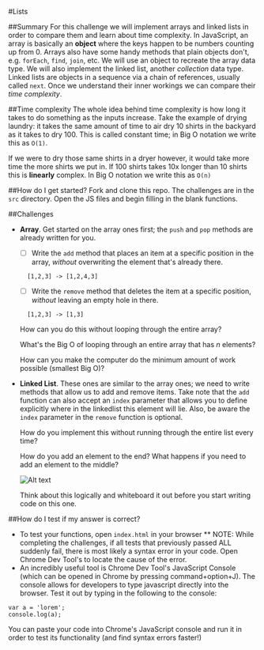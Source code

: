 #Lists

##Summary
For this challenge we will implement arrays and linked lists in order to compare them and learn about time complexity. In JavaScript, an array is basically an **object** where the keys happen to be numbers counting up from 0. Arrays also have some handy methods that plain objects don't, e.g. `forEach`, `find`, `join`, etc. We will use an object to recreate the array data type. We will also implement the linked list, another *collection* data type. Linked lists are objects in a sequence via a chain of references, usually called `next`. Once we understand their inner workings we can compare their *time complexity*.

##Time complexity
The whole idea behind time complexity is how long it takes to do something as the inputs increase. Take the example of drying laundry: it takes the same amount of time to air dry 10 shirts in the backyard as it takes to dry 100. This is called constant time; in Big O notation we write this as `O(1)`.

If we were to dry those same shirts in a dryer however, it would take more time the more shirts we put in. If 100 shirts takes 10x longer than 10 shirts this is **linearly** complex. In Big O notation we write this as `O(n)`

##How do I get started?
Fork and clone this repo. The challenges are in the `src` directory. Open the JS files and begin filling in the blank functions.

##Challenges
- **Array**. Get started on the array ones first; the `push` and `pop` methods are already written for you. 
  - [ ] Write the `add` method that places an item at a specific position in the array, *without* overwriting the element that's already there.
  ````
	[1,2,3] -> [1,2,4,3]
  ````
  - [ ] Write the `remove` method that deletes the item at a specific position, *without* leaving an empty hole in there.
  ````
	[1,2,3] -> [1,3]
  ````
  How can you do this without looping through the entire array?

  What's the Big O of looping through an entire array that has *n* elements?

  How can you make the computer do the minimum amount of work possible (smallest Big O)?

- **Linked List**. These ones are similar to the array ones; we need to write methods that allow us to add and remove items. 
Take note that the `add` function can also accept an `index` parameter that allows you to define explicitly where in the linkedlist this element will lie.
  Also, be aware the `index` parameter in the `remove` function is optional. 

  How do you implement this without running through the entire list every time? 

  How do you add an element to the end? What happens if you need to add an element to the middle?

  ![Alt text](https://nitemice.files.wordpress.com/2014/07/midaddani.gif)

  Think about this logically and whiteboard it out before you start writing code on this one.



##How do I test if my answer is correct?
* To test your functions, open `index.html` in your browser ** NOTE: While completing the challenges, if all tests that previously passed ALL suddenly fail, there is most likely a syntax error in your code. Open Chrome Dev Tool's to locate the cause of the error.
* An incredibly useful tool is Chrome Dev Tool's JavaScript Console (which can be opened in Chrome by pressing command+option+J). The console allows for developers to type javascript directly into the browser. Test it out by typing in the following to the console:
````
var a = 'lorem';
console.log(a);
````
You can paste your code into Chrome's JavaScript console and run it in order to test its functionality (and find syntax errors faster!)

